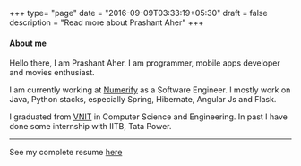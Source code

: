 +++
type= "page"
date = "2016-09-09T03:33:19+05:30"
draft = false
description = "Read more about Prashant Aher"
+++

#### About me

Hello there, I am Prashant Aher. I am programmer, mobile apps developer and movies enthusiast. 

I am currently working at [Numerify](http://www.numerify.com) as a Software Engineer. I mostly work on Java, Python stacks, especially Spring, Hibernate, Angular Js and Flask.  

I graduated from [VNIT](http://vnit.ac.in/) in Computer Science and Engineering. In past I have done some internship with IITB, Tata Power.

---

See my complete resume <a href="https://drive.google.com/file/d/0B28swVcskDahRjlzUXp1YzA5aVU/view?usp=sharing" target=_blank>here</a>
